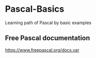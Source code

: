 # Pascal-Basics

Learning path of Pascal by basic examples

## Free Pascal documentation

https://www.freepascal.org/docs.var
